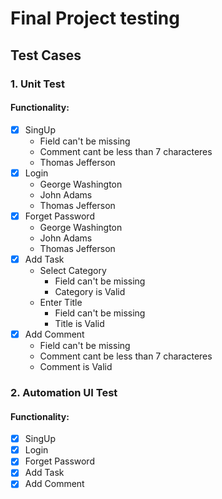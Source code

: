# Final Project testing
## Test Cases

### 1. Unit Test
   #### Functionality:
 - [x] SingUp
   - Field can't be missing
   * Comment cant be less than 7 characteres
   + Thomas Jefferson
 - [x] Login
   - George Washington
   * John Adams
   + Thomas Jefferson
 - [x] Forget Password
   - George Washington
   * John Adams
   + Thomas Jefferson
 - [x] Add Task
   - Select Category
        - Field can\'t be missing
        * Category is Valid
   * Enter Title
        - Field can\'t be missing
        * Title is Valid
 - [x] Add Comment
   - Field can't be missing
   * Comment cant be less than 7 characteres
   + Comment is Valid

### 2. Automation UI Test
   #### Functionality:
 - [x] SingUp
 - [x] Login
 - [x] Forget Password
 - [x] Add Task
 - [x] Add Comment
